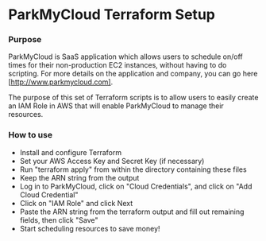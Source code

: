 # ParkMyCloud Terraform Setup


### Purpose

ParkMyCloud is SaaS application which allows users to schedule on/off times for their non-production EC2 instances, without having to do scripting. For more details on the application and company, you can go here [http://www.parkmycloud.com].

The purpose of this set of Terraform scripts is to allow users to easily create an IAM Role in AWS that will enable ParkMyCloud to manage their resources.

### How to use

- Install and configure Terraform
- Set your AWS Access Key and Secret Key (if necessary)
- Run "terraform apply" from within the directory containing these files
- Keep the ARN string from the output
- Log in to ParkMyCloud, click on "Cloud Credentials", and click on "Add Cloud Credential"
- Click on "IAM Role" and click Next
- Paste the ARN string from the terraform output and fill out remaining fields, then click "Save"
- Start scheduling resources to save money!